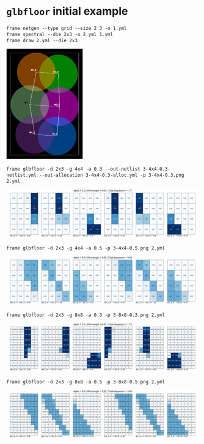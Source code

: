# `glbfloor` initial example 

```
frame netgen --type grid --size 2 3 -o 1.yml
frame spectral --die 2x3 -o 2.yml 1.yml
frame draw 2.yml --die 2x3
```

<img src="2.gif" alt="spectral" style="width: 200px;"/>

```
frame glbfloor -d 2x3 -g 4x4 -a 0.3 --out-netlist 3-4x4-0.3-netlist.yml --out-allocation 3-4x4-0.3-alloc.yml -p 3-4x4-0.3.png 2.yml
```

![glbfloor-0.3](3-4x4-0.3.png)


```
frame glbfloor -d 2x3 -g 4x4 -a 0.5 -p 3-4x4-0.5.png 2.yml
```

![glbfloor-0.3](3-4x4-0.5.png)


```
frame glbfloor -d 2x3 -g 8x8 -a 0.3 -p 3-8x8-0.3.png 2.yml
```

![glbfloor-0.3](3-8x8-0.3.png)

```
frame glbfloor -d 2x3 -g 8x8 -a 0.5 -p 3-8x8-0.5.png 2.yml
```

![glbfloor-0.5](3-8x8-0.5.png)
